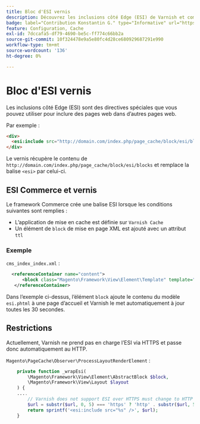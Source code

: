 ```yaml
---
title: Bloc d'ESI vernis
description: Découvrez les inclusions côté Edge (ESI) de Varnish et comment incorporer des pages web pour Adobe Commerce. Découvrez l’implémentation et l’optimisation des blocs ESI.
badge: label="Contribution Konstantin G." type="Informative" url="https://github.com/goivvy" tooltip="Konstantin G."
feature: Configuration, Cache
exl-id: 7dccafa5-df79-4690-be5c-ff774c66bb2a
source-git-commit: 10f324478e9a5e80fc4d28ce680929687291e990
workflow-type: tm+mt
source-wordcount: '136'
ht-degree: 0%

---
```


# Bloc d&#39;ESI vernis

Les inclusions côté Edge (ESI) sont des directives spéciales que vous pouvez utiliser pour inclure des pages web dans d’autres pages web.

Par exemple :

```html
<div>
  <esi:include src="http://domain.com/index.php/page_cache/block/esi/blocks"/>
</div>
```

Le vernis récupère le contenu de `http://domain.com/index.php/page_cache/block/esi/blocks` et remplace la balise `<esi>` par celui-ci.

## ESI Commerce et vernis

Le framework Commerce crée une balise ESI lorsque les conditions suivantes sont remplies :

- L’application de mise en cache est définie sur `Varnish Cache`
- Un élément de `block` de mise en page XML est ajouté avec un attribut `ttl`

### Exemple

`cms_index_index.xml` :

```xml
  <referenceContainer name="content">
      <block class="Magento\Framework\View\Element\Template" template="Magento_Paypal::esi.phtml" ttl="30"/>
   </referenceContainer>
```

Dans l’exemple ci-dessus, l’élément `block` ajoute le contenu du modèle `esi.phtml` à une page d’accueil et Varnish le met automatiquement à jour toutes les 30 secondes.

## Restrictions

Actuellement, Varnish ne prend pas en charge l’ESI via HTTPS et passe donc automatiquement au HTTP.

`Magento\PageCache\Observer\ProcessLayoutRenderElement` :

```php
    private function _wrapEsi(
        \Magento\Framework\View\Element\AbstractBlock $block,
        \Magento\Framework\View\Layout $layout
    ) {
    ....
        // Varnish does not support ESI over HTTPS must change to HTTP
        $url = substr($url, 0, 5) === 'https' ? 'http' . substr($url, 5) : $url;
        return sprintf('<esi:include src="%s" />', $url);
    }
```
